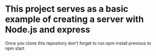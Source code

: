 <h1>This project serves as a basic example of creating a server with Node.js and express</h1>
<p>Once you clone this repository don't forget to run npm install previous to npm start </p>

